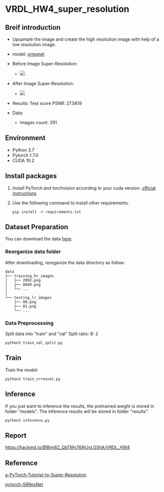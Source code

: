 # VRDL_HW4_super_resolution

## Breif introduction
* Upsample the image and create the high resolution image with help of a low resolution image.

* model: [srresnet](https://arxiv.org/abs/1609.04802)

* Before Image Super-Resolution:
    - ![](https://i.imgur.com/VNuqorb.png)

* After Image Super-Resolution:
    - ![](https://i.imgur.com/3t5JIlI.png)


* Results: 
Test score PSNR: 27.5819


* Data: 
    * images count: 291

## Environment
- Python 3.7
- Pytorch 1.7.0
- CUDA 10.2

## Install packages

1. Install PyTorch and torchvision according to your cuda version. [official instructions](https://pytorch.org/)

2. Use the following command to install other requirements.
    ```shell
    pip install -r requirements.txt
    ```

## Dataset Preparation
You can download the data [here](https://drive.google.com/drive/folders/1Ta7iW82GHiNnGnz_25MoN9gAxJIzBEOR?usp=sharing).

### Reorganize data folder
After downloading, reorganize the data directory as follow:

```text
data
├── training_hr_images
|   ├── 2092.png
|   ├── 8049.png
|   └── ...
|
└── testing_lr_images
    ├── 00.png
    ├── 01.png
    └── ...
```

### Data Preprocessing

Split data into "train" and "val"
Split ratio: 8: 2 

```shell
python3 train_val_split.py
```

## Train
Train the model:

```shell
python3 train_srresnet.py
```

## Inference
If you just want to inference the results, the pretrained weight is stored in folder "models". The inference results will be stored in folder "results".

```shell
python3 inference.py
```

## Report

https://hackmd.io/@Bmj6Z_QbTMy769jUvLGShA/VRDL_HW4

## Reference
[a-PyTorch-Tutorial-to-Super-Resolution](https://github.com/sgrvinod/a-PyTorch-Tutorial-to-Super-Resolution)

[pytorch-SRResNet](https://github.com/twtygqyy/pytorch-SRResNet)

